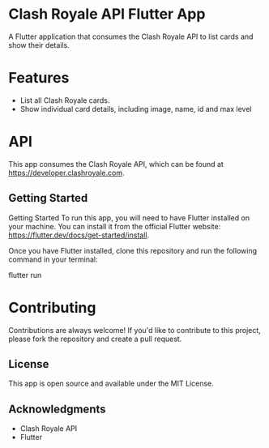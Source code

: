 # Clash Royale API Flutter App

A Flutter application that consumes the Clash Royale API to list cards and show their details.

# Features
- List all Clash Royale cards.
- Show individual card details, including image, name, id and max level

# API
This app consumes the Clash Royale API, which can be found at https://developer.clashroyale.com.

## Getting Started 
Getting Started
To run this app, you will need to have Flutter installed on your machine. You can install it from the official Flutter website: https://flutter.dev/docs/get-started/install.

Once you have Flutter installed, clone this repository and run the following command in your terminal:

flutter run

# Contributing
Contributions are always welcome! If you'd like to contribute to this project, please fork the repository and create a pull request.

## License
This app is open source and available under the MIT License. 

## Acknowledgments
- Clash Royale API
- Flutter
